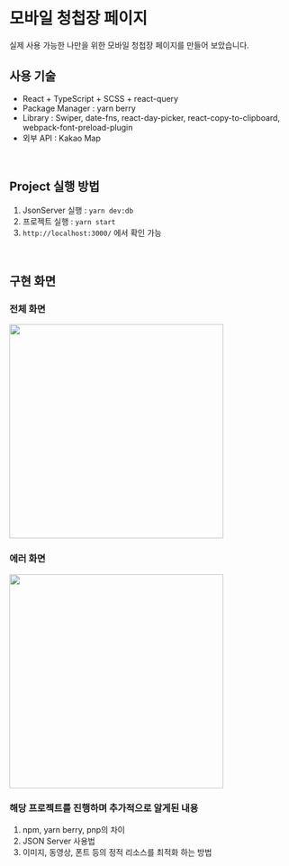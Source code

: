 # 모바일 청첩장 페이지

실제 사용 가능한 나만을 위한 모바일 청첩장 페이지를 만들어 보았습니다.
<br/>

## 사용 기술

- React + TypeScript + SCSS + react-query
- Package Manager : yarn berry
- Library : Swiper, date-fns, react-day-picker, react-copy-to-clipboard, webpack-font-preload-plugin
- 외부 API : Kakao Map

<br/>

## Project 실행 방법

1. JsonServer 실행 : `yarn dev:db`
2. 프로젝트 실행 : `yarn start`
3. `http://localhost:3000/` 에서 확인 가능

<br/>

## 구현 화면

### 전체 화면

<img src="https://raw.githubusercontent.com/rarlala/issue-image-make-folder/refs/heads/main/images/wedding-card-project/wedding-project-img01.png" width="380px"/>

### 에러 화면

<img src="https://raw.githubusercontent.com/rarlala/issue-image-make-folder/refs/heads/main/images/wedding-card-project/wedding-project-img02.png" width="380px">

### 해당 프로젝트를 진행하며 추가적으로 알게된 내용

1. npm, yarn berry, pnp의 차이
2. JSON Server 사용법
3. 이미지, 동영상, 폰트 등의 정적 리소스를 최적화 하는 방법
